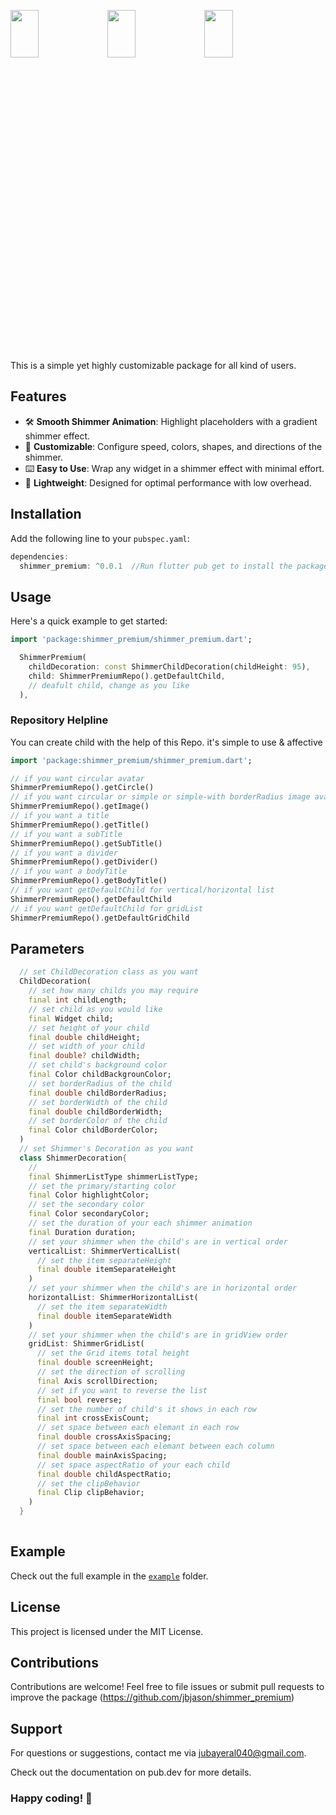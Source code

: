 <img width=30% height=14% src="https://github.com/user-attachments/assets/24f643c1-f0f0-49c8-a552-6f67fe11fc12">  <img width=30% height=14% src="https://github.com/user-attachments/assets/278558d4-fb4f-4129-8ce9-37e5dd0ec5e0">  <img width=30% height=14% src="https://github.com/user-attachments/assets/8c78c4bf-5ce1-4480-b29c-1594a738ad0a">

This is a simple yet highly customizable package for all kind of users.

## Features

- 🛠️ **Smooth Shimmer Animation**: Highlight placeholders with a gradient shimmer effect.
- 🔢 **Customizable**: Configure speed, colors, shapes, and directions of the shimmer.
- ⌨️ **Easy to Use**: Wrap any widget in a shimmer effect with minimal effort.
- 🔐 **Lightweight**: Designed for optimal performance with low overhead.

## Installation

Add the following line to your `pubspec.yaml`:

```dart
dependencies:
  shimmer_premium: ^0.0.1  //Run flutter pub get to install the package.
```

## Usage
Here's a quick example to get started:

```dart
import 'package:shimmer_premium/shimmer_premium.dart';

  ShimmerPremium(
    childDecoration: const ShimmerChildDecoration(childHeight: 95),
    child: ShimmerPremiumRepo().getDefaultChild, 
    // deafult child, change as you like
  ),
```
### Repository Helpline
You can create child with the help of this Repo. it's simple to use & affective

```dart
import 'package:shimmer_premium/shimmer_premium.dart';

// if you want circular avatar
ShimmerPremiumRepo().getCircle()
// if you want circular or simple or simple-with borderRadius image avata
ShimmerPremiumRepo().getImage()
// if you want a title
ShimmerPremiumRepo().getTitle()
// if you want a subTitle
ShimmerPremiumRepo().getSubTitle()
// if you want a divider
ShimmerPremiumRepo().getDivider()
// if you want a bodyTitle
ShimmerPremiumRepo().getBodyTitle()
// if you want getDefaultChild for vertical/horizontal list
ShimmerPremiumRepo().getDefaultChild
// if you want getDefaultChild for gridList
ShimmerPremiumRepo().getDefaultGridChild

```

## Parameters

```dart
  // set ChildDecoration class as you want
  ChildDecoration(
    // set how many childs you may require
    final int childLength;
    // set child as you would like
    final Widget child;
    // set height of your child
    final double childHeight;
    // set width of your child
    final double? childWidth;
    // set child's background color
    final Color childBackgrounColor;
    // set borderRadius of the child 
    final double childBorderRadius;
    // set borderWidth of the child 
    final double childBorderWidth;
    // set borderColor of the child 
    final Color childBorderColor;
  )
  // set Shimmer's Decoration as you want
  class ShimmerDecoration{
    // 
    final ShimmerListType shimmerListType;
    // set the primary/starting color
    final Color highlightColor;
    // set the secondary color
    final Color secondaryColor;
    // set the duration of your each shimmer animation 
    final Duration duration;
    // set your shimmer when the child's are in vertical order
    verticalList: ShimmerVerticalList(
      // set the item separateHeight
      final double itemSeparateHeight
    )
    // set your shimmer when the child's are in horizontal order
    horizontalList: ShimmerHorizontalList(
      // set the item separateWidth
      final double itemSeparateWidth
    )
    // set your shimmer when the child's are in gridView order
    gridList: ShimmerGridList(
      // set the Grid items total height
      final double screenHeight;
      // set the direction of scrolling
      final Axis scrollDirection;
      // set if you want to reverse the list
      final bool reverse;
      // set the number of child's it shows in each row
      final int crossExisCount;
      // set space between each elemant in each row
      final double crossAxisSpacing;
      // set space between each elemant between each column
      final double mainAxisSpacing;
      // set space aspectRatio of your each child
      final double childAspectRatio;
      // set the clipBehavior
      final Clip clipBehavior;
    )
  }
  
```

## Example
Check out the full example in the [`example`](https://pub.dev/packages/shimmer_premium/example) folder.

## License
This project is licensed under the MIT License.

## Contributions
Contributions are welcome! Feel free to file issues or submit pull requests to improve the package (https://github.com/jbjason/shimmer_premium)

## Support
For questions or suggestions, contact me via jubayeral040@gmail.com.

Check out the documentation on pub.dev for more details.

### Happy coding! 🚀
